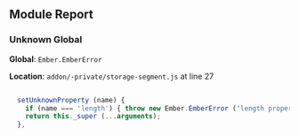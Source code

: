 ## Module Report
### Unknown Global

**Global**: `Ember.EmberError`

**Location**: `addon/-private/storage-segment.js` at line 27

```js

  setUnknownProperty (name) {
    if (name === 'length') { throw new Ember.EmberError ('length property is read-only'); }
    return this._super (...arguments);
  },
```
